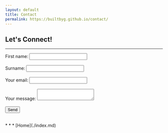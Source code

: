 ```yaml
---
layout: default
title: Contact
permalink: https://builtbyg.github.io/contact/
---
```


## Let's Connect!
* * *
<form
  action="https://formspree.io/f/xyzwqder"
  method="POST"
>
   <label>
    First name:
    <input type="name" name="First Name">
  </label><br><br>
   <label>
    Surname:
    <input type="name" name="Surname">
  </label><br><br>
  <label>
    Your email:
    <input type="email" name="email">
  </label><br><br>
  <label>
    Your message:
    <textarea name="message"></textarea>
  </label><br><br>
  <!-- your other form fields go here -->
  <button type="submit">Send</button>
</form>
<br>
* * *
[Home](./index.md)
